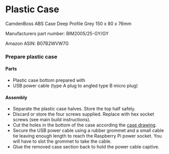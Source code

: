 # Plastic Case

CamdenBoss ABS Case Deep Profile Grey 150 x 80 x 76mm 

Manufacturers part number: BIM2005/25-GY/GY

Amazon ASIN: B07B2WVW7G

### Prepare plastic case

#### Parts
* Plastic case bottom prepared with
* USB power cable (type A plug to angled type B micro plug)

#### Assembly
* Separate the plastic case halves. Store the top half safely.
* Discard or store the four screws supplied. Replace with hex socket screws (see main build instructions).
* Cut the holes in the bottom of the case according the [case drawing](../images/case.jpg "Case Drawing"). 
* Secure the USB power cable using a rubber grommet and a small cable tie leaving enough length to reach the Raspberry Pi power socket. You will have to slot the grommet to take the cable.
* Glue the removed case section back to hold the power cable captive.
